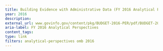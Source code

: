 ```yaml
---
title: Building Evidence with Administrative Data (FY 2016 Analytical Perspectives - Chapter 7)
year: 2016
description: 
external_url: www.govinfo.gov/content/pkg/BUDGET-2016-PER/pdf/BUDGET-2016-PER-4-3.pdf
aria-label: FY 2016 Analytical Perspectives
content_tags: 
type: link
filters: analytical-perspectives omb 2016
---
```


